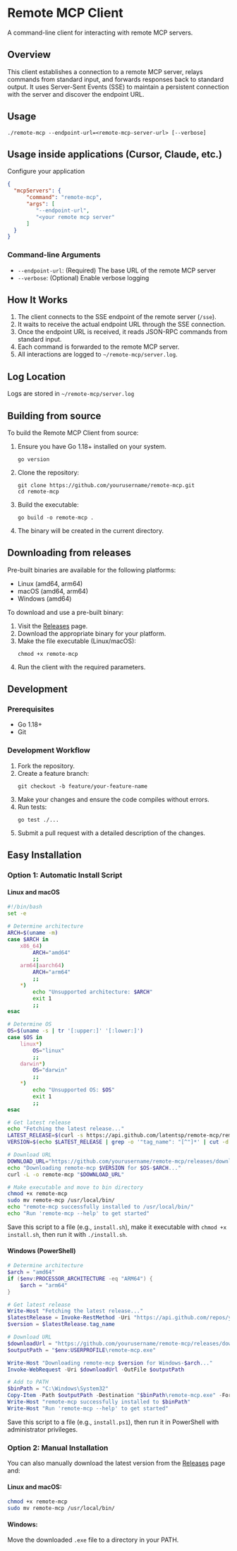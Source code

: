 # Remote MCP Client

A command-line client for interacting with remote MCP servers.

## Overview

This client establishes a connection to a remote MCP server, relays commands from standard input, and forwards responses back to standard output. It uses Server-Sent Events (SSE) to maintain a persistent connection with the server and discover the endpoint URL.

## Usage

```
./remote-mcp --endpoint-url=<remote-mcp-server-url> [--verbose]
```

## Usage inside applications (Cursor, Claude, etc.)

Configure your application
```json
{
  "mcpServers": {
      "command": "remote-mcp",
      "args": [
         "--endpoint-url",
         "<your remote mcp server"
      ]
  }
}
```

### Command-line Arguments

- `--endpoint-url`: (Required) The base URL of the remote MCP server
- `--verbose`: (Optional) Enable verbose logging

## How It Works

1. The client connects to the SSE endpoint of the remote server (`/sse`).
2. It waits to receive the actual endpoint URL through the SSE connection.
3. Once the endpoint URL is received, it reads JSON-RPC commands from standard input.
4. Each command is forwarded to the remote MCP server.
5. All interactions are logged to `~/remote-mcp/server.log`.

## Log Location

Logs are stored in `~/remote-mcp/server.log`

## Building from source

To build the Remote MCP Client from source:

1. Ensure you have Go 1.18+ installed on your system.
   ```
   go version
   ```

2. Clone the repository:
   ```
   git clone https://github.com/yourusername/remote-mcp.git
   cd remote-mcp
   ```

3. Build the executable:
   ```
   go build -o remote-mcp .
   ```

4. The binary will be created in the current directory.

## Downloading from releases

Pre-built binaries are available for the following platforms:
- Linux (amd64, arm64)
- macOS (amd64, arm64)
- Windows (amd64)

To download and use a pre-built binary:

1. Visit the [Releases](https://github.com/yourusername/remote-mcp/releases) page.
2. Download the appropriate binary for your platform.
3. Make the file executable (Linux/macOS):
   ```
   chmod +x remote-mcp
   ```
4. Run the client with the required parameters.

## Development

### Prerequisites

- Go 1.18+
- Git

### Development Workflow

1. Fork the repository.
2. Create a feature branch:
   ```
   git checkout -b feature/your-feature-name
   ```
3. Make your changes and ensure the code compiles without errors.
4. Run tests:
   ```
   go test ./...
   ```
5. Submit a pull request with a detailed description of the changes.

## Easy Installation

### Option 1: Automatic Install Script

#### Linux and macOS

```bash
#!/bin/bash
set -e

# Determine architecture
ARCH=$(uname -m)
case $ARCH in
    x86_64)
        ARCH="amd64"
        ;;
    arm64|aarch64)
        ARCH="arm64"
        ;;
    *)
        echo "Unsupported architecture: $ARCH"
        exit 1
        ;;
esac

# Determine OS
OS=$(uname -s | tr '[:upper:]' '[:lower:]')
case $OS in
    linux*)
        OS="linux"
        ;;
    darwin*)
        OS="darwin"
        ;;
    *)
        echo "Unsupported OS: $OS"
        exit 1
        ;;
esac

# Get latest release
echo "Fetching the latest release..."
LATEST_RELEASE=$(curl -s https://api.github.com/latentsp/remote-mcp/remote-mcp/releases/latest)
VERSION=$(echo $LATEST_RELEASE | grep -o '"tag_name": "[^"]*' | cut -d'"' -f4)

# Download URL
DOWNLOAD_URL="https://github.com/yourusername/remote-mcp/releases/download/$VERSION/remote-mcp-$OS-$ARCH"
echo "Downloading remote-mcp $VERSION for $OS-$ARCH..."
curl -L -o remote-mcp "$DOWNLOAD_URL"

# Make executable and move to bin directory
chmod +x remote-mcp
sudo mv remote-mcp /usr/local/bin/
echo "remote-mcp successfully installed to /usr/local/bin/"
echo "Run 'remote-mcp --help' to get started"
```

Save this script to a file (e.g., `install.sh`), make it executable with `chmod +x install.sh`, then run it with `./install.sh`.

#### Windows (PowerShell)

```powershell
# Determine architecture
$arch = "amd64"
if ($env:PROCESSOR_ARCHITECTURE -eq "ARM64") {
    $arch = "arm64"
}

# Get latest release
Write-Host "Fetching the latest release..."
$latestRelease = Invoke-RestMethod -Uri "https://api.github.com/repos/yourusername/remote-mcp/releases/latest"
$version = $latestRelease.tag_name

# Download URL
$downloadUrl = "https://github.com/yourusername/remote-mcp/releases/download/$version/remote-mcp-windows-$arch.exe"
$outputPath = "$env:USERPROFILE\remote-mcp.exe"

Write-Host "Downloading remote-mcp $version for Windows-$arch..."
Invoke-WebRequest -Uri $downloadUrl -OutFile $outputPath

# Add to PATH
$binPath = "C:\Windows\System32"
Copy-Item -Path $outputPath -Destination "$binPath\remote-mcp.exe" -Force
Write-Host "remote-mcp successfully installed to $binPath"
Write-Host "Run 'remote-mcp --help' to get started"
```

Save this script to a file (e.g., `install.ps1`), then run it in PowerShell with administrator privileges.

### Option 2: Manual Installation

You can also manually download the latest version from the [Releases](https://github.com/yourusername/remote-mcp/releases) page and:

#### Linux and macOS:
```bash
chmod +x remote-mcp
sudo mv remote-mcp /usr/local/bin/
```

#### Windows:
Move the downloaded `.exe` file to a directory in your PATH.
